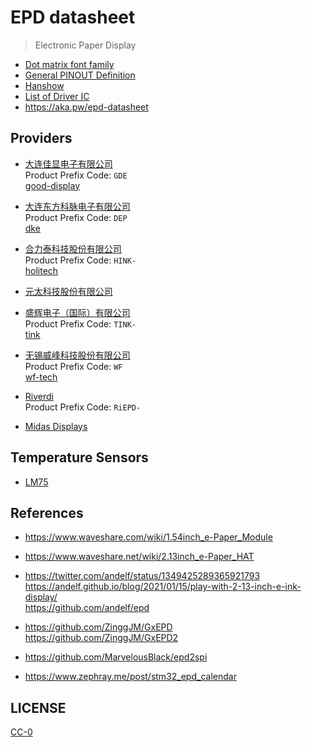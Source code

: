 # EPD datasheet

> Electronic Paper Display

- [Dot matrix font family](font-family.md)
- [General PINOUT Definition](PINOUT.md)
- [Hanshow](https://cursedhardware.github.io/hanshow/)
- [List of Driver IC](https://cursedhardware.github.io/epd-driver-ic/)
- <https://aka.pw/epd-datasheet>

## Providers

- [大连佳显电子有限公司](https://good-display.com)
  <br>Product Prefix Code: `GDE`
  <br>[good-display](good-display)

- [大连东方科脉电子有限公司](https://china-epaper.com)
  <br>Product Prefix Code: `DEP`
  <br>[dke](dke)

- [合力泰科技股份有限公司](http://www.holitech.net)
  <br>Product Prefix Code: `HINK-`
  <br>[holitech](holitech)

- [元太科技股份有限公司](https://www.eink.com)

- [盛辉电子（国际）有限公司](http://www.lcdmaker.com)
  <br>Product Prefix Code: `TINK-`
  <br>[tink](tink)

- [无锡威峰科技股份有限公司](http://www.wf-tech.com)
  <br>Product Prefix Code: `WF`
  <br>[wf-tech](wf-tech)

- [Riverdi](https://riverdi.com)
  <br>Product Prefix Code: `RiEPD-`

- [Midas Displays](https://www.midasdisplays.com)

## Temperature Sensors

- [LM75](sensors/lm75.md)

## References

- <https://www.waveshare.com/wiki/1.54inch_e-Paper_Module>

- <https://www.waveshare.net/wiki/2.13inch_e-Paper_HAT>

- <https://twitter.com/andelf/status/1349425289365921793>
  <br><https://andelf.github.io/blog/2021/01/15/play-with-2-13-inch-e-ink-display/>
  <br><https://github.com/andelf/epd>

- <https://github.com/ZinggJM/GxEPD>
  <br><https://github.com/ZinggJM/GxEPD2>

- <https://github.com/MarvelousBlack/epd2spi>

- <https://www.zephray.me/post/stm32_epd_calendar>

## LICENSE

[CC-0](LICENSE)
